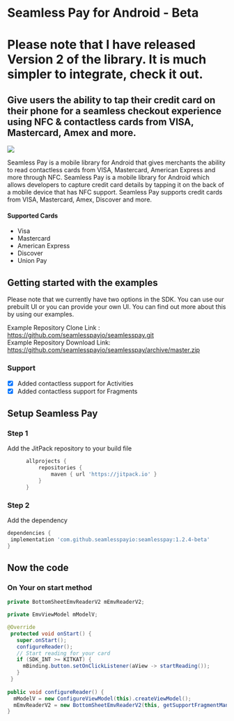 # Seamless Pay for Android - Beta
# Please note that I have released Version 2 of the library. It is much simpler to integrate, check it out.
## Give users the ability to tap their credit card on their phone for a seamless checkout experience using NFC & contactless cards from VISA, Mastercard, Amex and more.

[![](https://jitpack.io/v/seamlesspayio/seamlesspay.svg)](https://jitpack.io/#seamlesspayio/seamlesspay)

Seamless Pay is a mobile library for Android that gives merchants the ability to read contactless cards from VISA, Mastercard, American Express and more through NFC.
Seamless Pay is a mobile library for Android which allows developers to capture credit card details by tapping it on the back of a mobile device that has NFC support.
Seamless Pay supports credit cards from VISA, Mastercard, Amex, Discover and more.

#### Supported Cards
 - Visa
 - Mastercard
 - American Express
 - Discover
 - Union Pay

## Getting started with the examples
Please note that we currently have two options in the SDK. You can use our prebuilt UI or you can provide your own UI.
You can find out more about this by using our examples.

Example Repository Clone Link : https://github.com/seamlesspayio/seamlesspay.git </br>
Example Repository Download Link: https://github.com/seamlesspayio/seamlesspay/archive/master.zip

### Support

- [x] Added contactless support for Activities
- [x] Added contactless support for Fragments

## Setup Seamless Pay

### Step 1
Add the JitPack repository to your build file
```groovy
      allprojects {
          repositories {
              maven { url 'https://jitpack.io' }
          }
      }
```

### Step 2
Add the dependency
```groovy
dependencies {
 implementation 'com.github.seamlesspayio:seamlesspay:1.2.4-beta'
}
```

## Now the code
### On Your on start method
```Java
private BottomSheetEmvReaderV2 mEmvReaderV2;

private EmvViewModel mModelV;

@Override
 protected void onStart() {
   super.onStart();
   configureReader();
   // Start reading for your card
   if (SDK_INT >= KITKAT) {
     mBinding.button.setOnClickListener(aView -> startReading());
   }
 }
  
public void configureReader() {
  mModelV = new ConfigureViewModel(this).createViewModel();
  mEmvReaderV2 = new BottomSheetEmvReaderV2(this, getSupportFragmentManager());
}
```
